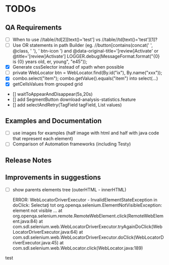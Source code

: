 # TODOs

## QA Requirements

- [ ] When to use //table//td[2][text()='test'] vs //table//td[text()='test'][1]?
- [ ] Use OR statements in path Builder (eg. //button[contains(concat(' ', @class, ' '), ' btn-icon ') and @data-original-title='[review]Activate' or @title='[review]Activate']
  LOGGER.debug(MessageFormat.format("{0} is {0} years old, er, young", "e45"));
- [x] Generate cssSelector instead of xpath when possible
- [ ] private WebLocator btn = WebLocator.find(By.id("ix"), By.name("xxx"));
- [x] combo.select("item"); combo.getValue().equals("item") into select(...)
- [x] getCellsValues from grouped grid
- [] waitToAppearAndDisappear(5s,20s)
- [] add SegmentButton download-analysis-statistics.feature
- [] add selectAndRetry(TagField tagField, List<String> values)


## Examples and Documentation

- [ ] use images for examples (half image with html and half with java code that represent each element)
- [ ] Comparison of Automation frameworks (including Testy)

## Release Notes


## Improvements in suggestions

- [ ] show parents elements tree (outerHTML - innerHTML)

    ERROR: WebLocatorDriverExecutor - InvalidElementStateException in doClick: Selectaţi tot
    org.openqa.selenium.ElementNotVisibleException: element not visible
    ...
      at org.openqa.selenium.remote.RemoteWebElement.click(RemoteWebElement.java:84)
      at com.sdl.selenium.web.WebLocatorDriverExecutor.tryAgainDoClick(WebLocatorDriverExecutor.java:64)
      at com.sdl.selenium.web.WebLocatorDriverExecutor.doClick(WebLocatorDriverExecutor.java:45)
      at com.sdl.selenium.web.WebLocator.click(WebLocator.java:189)

test